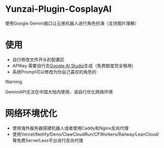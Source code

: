 # Yunzai-Plugin-CosplayAI
使用Google Gemini接口让云崽机器人进行角色扮演（支持图片理解）

# 使用
- 自行修改文件开头的配置区
- APIKey 需要自行去[Google AI Studio](https://aistudio.google.com/apikey)生成（免费额度完全够用）
- 系统Prompt可以修改为你自己喜欢的角色的
> [!WARNING]
> GeminiAPI无法在中国大陆内使用，请自行优化网络环境

# 网络环境优化
- 使用海外服务器搭建机器人或者使用Caddy和Nginx反向代理
- 使用Vercel/Netlify/Deno/ClawCloudRun/CFWorkers/Railway/LeanCloud/等免费ServerLess平台进行反向代理
